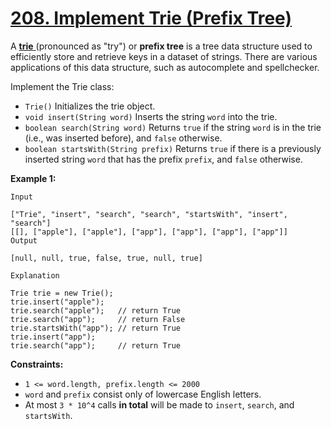 # [208. Implement Trie (Prefix Tree)](https://leetcode.com/problems/implement-trie-prefix-tree/description/)

A <a href="https://en.wikipedia.org/wiki/Trie" target="_blank">**trie** </a> (pronounced as "try") or **prefix tree** is a tree data structure used to efficiently store and retrieve keys in a dataset of strings. There are various applications of this data structure, such as autocomplete and
spellchecker.

Implement the Trie class:

-   `Trie()` Initializes the trie object.
-   `void insert(String word)` Inserts the string `word` into the trie.
-   `boolean search(String word)` Returns `true` if the string `word` is in the trie (i.e., was inserted before), and `false` otherwise.
-   `boolean startsWith(String prefix)` Returns `true` if there is a previously inserted string `word` that has the prefix `prefix`, and `false` otherwise.

**Example 1:**

```
Input

["Trie", "insert", "search", "search", "startsWith", "insert", "search"]
[[], ["apple"], ["apple"], ["app"], ["app"], ["app"], ["app"]]
Output

[null, null, true, false, true, null, true]

Explanation

Trie trie = new Trie();
trie.insert("apple");
trie.search("apple");   // return True
trie.search("app");     // return False
trie.startsWith("app"); // return True
trie.insert("app");
trie.search("app");     // return True
```

**Constraints:**

-   `1 <= word.length, prefix.length <= 2000`
-   `word` and `prefix` consist only of lowercase English letters.
-   At most `3 * 10^4` calls **in total** will be made to `insert`, `search`, and `startsWith`.
